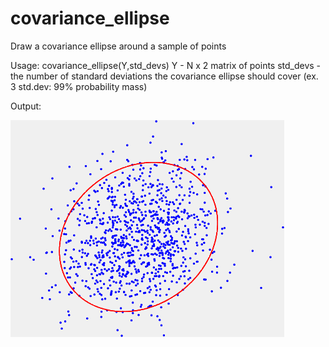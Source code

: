 # covariance_ellipse
Draw a covariance ellipse around a sample of points

Usage: covariance_ellipse(Y,std_devs)
Y - N x 2 matrix of points
std_devs - the number of standard deviations the covariance ellipse should cover (ex. 3 std.dev: 99% probability mass)

Output:

![Demo](https://github.com/evarol/covariance_ellipse/blob/main/demo.png)
